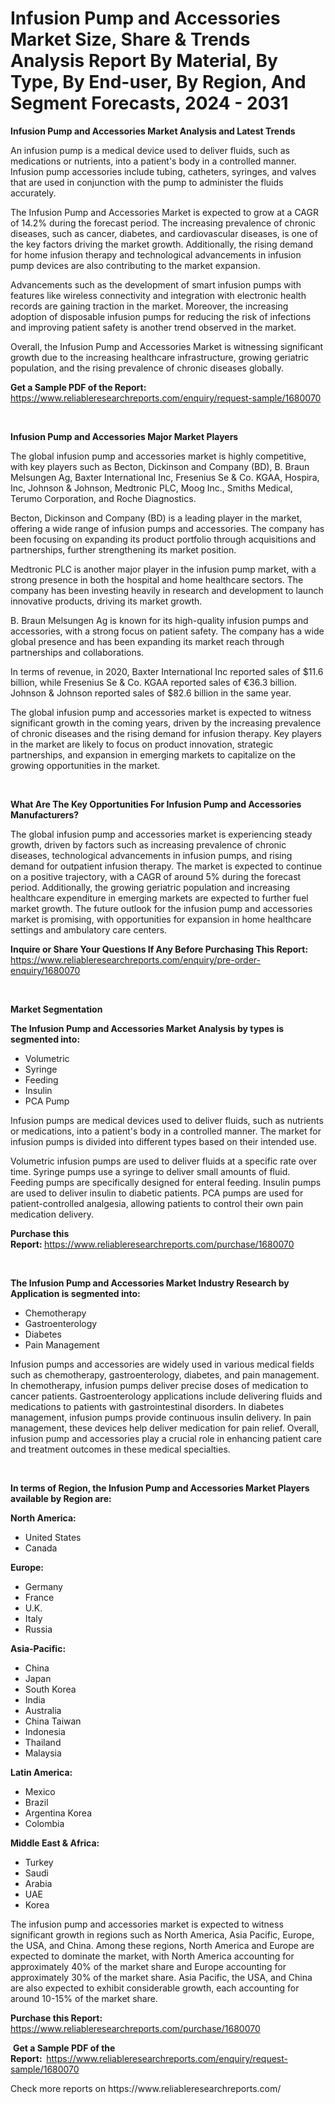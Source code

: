 <p><h1>Infusion Pump and Accessories Market Size, Share & Trends Analysis Report By Material, By Type, By End-user, By Region, And Segment Forecasts, 2024 - 2031</h1></p><p><strong>Infusion Pump and Accessories Market Analysis and Latest Trends</strong></p>
<p><p>An infusion pump is a medical device used to deliver fluids, such as medications or nutrients, into a patient's body in a controlled manner. Infusion pump accessories include tubing, catheters, syringes, and valves that are used in conjunction with the pump to administer the fluids accurately.</p><p>The Infusion Pump and Accessories Market is expected to grow at a CAGR of 14.2% during the forecast period. The increasing prevalence of chronic diseases, such as cancer, diabetes, and cardiovascular diseases, is one of the key factors driving the market growth. Additionally, the rising demand for home infusion therapy and technological advancements in infusion pump devices are also contributing to the market expansion.</p><p>Advancements such as the development of smart infusion pumps with features like wireless connectivity and integration with electronic health records are gaining traction in the market. Moreover, the increasing adoption of disposable infusion pumps for reducing the risk of infections and improving patient safety is another trend observed in the market.</p><p>Overall, the Infusion Pump and Accessories Market is witnessing significant growth due to the increasing healthcare infrastructure, growing geriatric population, and the rising prevalence of chronic diseases globally.</p></p>
<p><strong>Get a Sample PDF of the Report:&nbsp;</strong> <a href="https://www.reliableresearchreports.com/enquiry/request-sample/1680070">https://www.reliableresearchreports.com/enquiry/request-sample/1680070</a></p>
<p>&nbsp;</p>
<p><strong>Infusion Pump and Accessories Major Market Players</strong></p>
<p><p>The global infusion pump and accessories market is highly competitive, with key players such as Becton, Dickinson and Company (BD), B. Braun Melsungen Ag, Baxter International Inc, Fresenius Se & Co. KGAA, Hospira, Inc, Johnson & Johnson, Medtronic PLC, Moog Inc., Smiths Medical, Terumo Corporation, and Roche Diagnostics.</p><p>Becton, Dickinson and Company (BD) is a leading player in the market, offering a wide range of infusion pumps and accessories. The company has been focusing on expanding its product portfolio through acquisitions and partnerships, further strengthening its market position.</p><p>Medtronic PLC is another major player in the infusion pump market, with a strong presence in both the hospital and home healthcare sectors. The company has been investing heavily in research and development to launch innovative products, driving its market growth.</p><p>B. Braun Melsungen Ag is known for its high-quality infusion pumps and accessories, with a strong focus on patient safety. The company has a wide global presence and has been expanding its market reach through partnerships and collaborations.</p><p>In terms of revenue, in 2020, Baxter International Inc reported sales of $11.6 billion, while Fresenius Se & Co. KGAA reported sales of €36.3 billion. Johnson & Johnson reported sales of $82.6 billion in the same year.</p><p>The global infusion pump and accessories market is expected to witness significant growth in the coming years, driven by the increasing prevalence of chronic diseases and the rising demand for infusion therapy. Key players in the market are likely to focus on product innovation, strategic partnerships, and expansion in emerging markets to capitalize on the growing opportunities in the market.</p></p>
<p>&nbsp;</p>
<p><strong>What Are The Key Opportunities For Infusion Pump and Accessories Manufacturers?</strong></p>
<p><p>The global infusion pump and accessories market is experiencing steady growth, driven by factors such as increasing prevalence of chronic diseases, technological advancements in infusion pumps, and rising demand for outpatient infusion therapy. The market is expected to continue on a positive trajectory, with a CAGR of around 5% during the forecast period. Additionally, the growing geriatric population and increasing healthcare expenditure in emerging markets are expected to further fuel market growth. The future outlook for the infusion pump and accessories market is promising, with opportunities for expansion in home healthcare settings and ambulatory care centers.</p></p>
<p><strong>Inquire or Share Your Questions If Any Before Purchasing This Report:</strong> <a href="https://www.reliableresearchreports.com/enquiry/pre-order-enquiry/1680070">https://www.reliableresearchreports.com/enquiry/pre-order-enquiry/1680070</a></p>
<p>&nbsp;</p>
<p><strong>Market Segmentation</strong></p>
<p><strong>The Infusion Pump and Accessories Market Analysis by types is segmented into:</strong></p>
<p><ul><li>Volumetric</li><li>Syringe</li><li>Feeding</li><li>Insulin</li><li>PCA Pump</li></ul></p>
<p><p>Infusion pumps are medical devices used to deliver fluids, such as nutrients or medications, into a patient's body in a controlled manner. The market for infusion pumps is divided into different types based on their intended use. </p><p>Volumetric infusion pumps are used to deliver fluids at a specific rate over time. Syringe pumps use a syringe to deliver small amounts of fluid. Feeding pumps are specifically designed for enteral feeding. Insulin pumps are used to deliver insulin to diabetic patients. PCA pumps are used for patient-controlled analgesia, allowing patients to control their own pain medication delivery.</p></p>
<p><strong>Purchase this Report:&nbsp;</strong><a href="https://www.reliableresearchreports.com/purchase/1680070">https://www.reliableresearchreports.com/purchase/1680070</a></p>
<p>&nbsp;</p>
<p><strong>The Infusion Pump and Accessories Market Industry Research by Application is segmented into:</strong></p>
<p><ul><li>Chemotherapy</li><li>Gastroenterology</li><li>Diabetes</li><li>Pain Management</li></ul></p>
<p><p>Infusion pumps and accessories are widely used in various medical fields such as chemotherapy, gastroenterology, diabetes, and pain management. In chemotherapy, infusion pumps deliver precise doses of medication to cancer patients. Gastroenterology applications include delivering fluids and medications to patients with gastrointestinal disorders. In diabetes management, infusion pumps provide continuous insulin delivery. In pain management, these devices help deliver medication for pain relief. Overall, infusion pump and accessories play a crucial role in enhancing patient care and treatment outcomes in these medical specialties.</p></p>
<p>&nbsp;</p>
<p><strong>In terms of Region, the Infusion Pump and Accessories Market Players available by Region are:</strong></p>
<p>
    <p> <strong> North America: </strong>
        <ul>
            <li>United States</li>
            <li>Canada</li>
        </ul>
        </p> 
    <p> <strong> Europe: </strong>
        <ul>
            <li>Germany</li>
            <li>France</li>
            <li>U.K.</li>
            <li>Italy</li>
            <li>Russia</li>
        </ul>
        </p> 
    <p> <strong> Asia-Pacific: </strong>
        <ul>
            <li>China</li>
            <li>Japan</li>
            <li>South Korea</li>
            <li>India</li>
            <li>Australia</li>
            <li>China Taiwan</li>
            <li>Indonesia</li>
            <li>Thailand</li>
            <li>Malaysia</li>
        </ul>
        </p> 
    <p> <strong> Latin America: </strong>
        <ul>
            <li>Mexico</li>
            <li>Brazil</li>
            <li>Argentina Korea</li>
            <li>Colombia</li>
        </ul>
        </p> 
    <p> <strong> Middle East & Africa: </strong>
        <ul>
            <li>Turkey</li>
            <li>Saudi</li>
            <li>Arabia</li>
            <li>UAE</li>
            <li>Korea</li>
        </ul>
    </p>
    </p>
<p><p>The infusion pump and accessories market is expected to witness significant growth in regions such as North America, Asia Pacific, Europe, the USA, and China. Among these regions, North America and Europe are expected to dominate the market, with North America accounting for approximately 40% of the market share and Europe accounting for approximately 30% of the market share. Asia Pacific, the USA, and China are also expected to exhibit considerable growth, each accounting for around 10-15% of the market share.</p></p>
<p><strong>Purchase this Report: </strong><a href="https://www.reliableresearchreports.com/purchase/1680070">https://www.reliableresearchreports.com/purchase/1680070</a></p>
<p>&nbsp;<strong>Get a Sample PDF of the Report:&nbsp;&nbsp;</strong><a href="https://www.reliableresearchreports.com/enquiry/request-sample/1680070">https://www.reliableresearchreports.com/enquiry/request-sample/1680070</a></p>
<p><strong></strong></p>
<p>Check more reports on https://www.reliableresearchreports.com/</p>